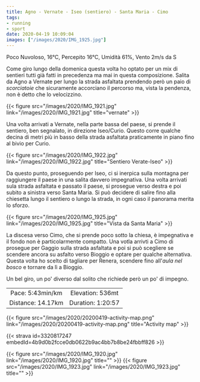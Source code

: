 ```yaml
---
title: Agno - Vernate - Iseo (sentiero) - Santa Maria - Cimo
tags:
- running
- sport
date: 2020-04-19 10:09:04
images: ["/images/2020/IMG_1925.jpg"]
---
```


Poco Nuvoloso, 16°C, Percepito 16°C, Umidità 61%, Vento 2m/s da S

Come giro lungo della domenica questa volta ho optato per un mix di sentieri tutti già fatti in precedenza ma mai in questa composizione.
Salita da Agno a Vernate per lungo la strada asfaltata prendendo però un paio di _scorciatoie_ che sicuramente accorciano il percorso ma, vista la pendenza, non è detto che lo velocizzino.

{{< figure src="/images/2020/IMG_1921.jpg" link="/images/2020/IMG_1921.jpg" title="vernate" >}}

Una volta arrivati a Vernate, nella parte bassa del paese, si prende il sentiero, ben segnalato, in direzione Iseo/Curio. Questo corre qualche decina di metri più in basso della strada asfaltata praticamente in piano fino al bivio per Curio.

{{< figure src="/images/2020/IMG_1922.jpg" link="/images/2020/IMG_1922.jpg" title="Sentiero Verate-Iseo" >}}

Da questo punto, proseguendo per Iseo, ci si inerpica sulla montagna per raggiungere il paese in una salita davvero impegnativa. Una volta arrivati sula strada asfaltata e passato il paese, si prosegue verso destra e poi subito a sinistra verso Santa Maria.
Si può decidere di salire fino alla chiesetta lungo il sentiero o lungo la strada, in ogni caso il panorama merita lo sforzo.

{{< figure src="/images/2020/IMG_1925.jpg" link="/images/2020/IMG_1925.jpg" title="Vista da Santa Maria" >}}

La discesa verso Cimo, che si prende poco sotto la chiesa, è impegnativa e il fondo non è particolarmente compatto. Una votla arrivti a Cimo di prosegue per Gaggio sulla strada asfaltata e poi si può scegliere se scendere ancora su asfalto verso Bioggio e optare per qualche alternativa. Questa volta ho scelto di tagliare per Renera, scendere fino all'_aula nel bosco_ e tornare da lì a Bioggio.

Un bel giro, un po' diverso dal solito che richiede però un po' di impegno.


| | |
| :-: | :-: |
| Pace: 5:43min/km | Elevation: 536mt |
| Distance: 14.17km | Duration: 1:20:57 |



{{< figure src="/images/2020/20200419-activity-map.png" link="/images/2020/20200419-activity-map.png" title="Activity map" >}}


{{< strava id=3320817247 embedId=4b9d0b2fcce0db0622b9ac4bb7b8be24fbbff826 >}}

{{< figure src="/images/2020/IMG_1920.jpg" link="/images/2020/IMG_1920.jpg" title="" >}}
{{< figure src="/images/2020/IMG_1923.jpg" link="/images/2020/IMG_1923.jpg" title="" >}}
